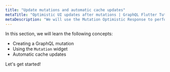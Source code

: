 ```yaml
---
title: "Update mutations and automatic cache updates"
metaTitle: "Optimistic UI updates after mutations | GraphQL Flutter Tutorial"
metaDescription: "We will use the Mutation Optimistic Response to perform UI updates after a GraphQL mutation in the Flutter"
---
```


In this section, we will learn the following concepts:

- Creating a GraphQL mutation
- Using the `Mutation` widget
- Automatic cache updates

Let's get started!

